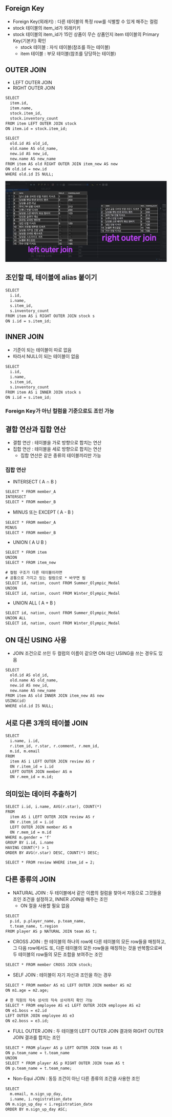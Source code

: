 ## Foreign Key

- Foreign Key(외래키) : 다른 테이블의 특정 row를 식별할 수 있게 해주는 컬럼
- stock 테이블의 item_id가 외래키키
- stock 테이블의 item_id가 15인 상품이 무슨 상품인지 item 테이블의 Primary Key(기본키) 확인
  - stock 테이블 : 자식 테이블(참조를 하는 테이블)
  - item 테이블 : 부모 테이블(참조를 당당하는 테이블)

## OUTER JOIN

- LEFT OUTER JOIN
- RIGHT OUTER JOIN

```
SELECT
  item.id,
  item.name,
  stock.item_id,
  stock.inventory_count
FROM item LEFT OUTER JOIN stock
ON item.id = stock.item_id;
```

```
SELECT
  old.id AS old_id,
  old.name AS old_name,
  new.id AS new_id,
  new.name AS new_name
FROM item AS old RIGHT OUTER JOIN item_new AS new
ON old.id = new.id
WHERE old.id IS NULL;
```

![alt text](./사진/outer_join.png)

## 조인할 때, 테이블에 alias 붙이기

```
SELECT
  i.id,
  i.name,
  s.item_id,
  s.inventory_count
FROM item AS i RIGHT OUTER JOIN stock s
ON i.id = s.item_id;
```

## INNER JOIN

- 기준이 되는 테이블이 따로 없음
- 따라서 NULL이 되는 테이블이 없음

```
SELECT
  i.id,
  i.name,
  s.item_id,
  s.inventory_count
FROM item AS i INNER JOIN stock s
ON i.id = s.item_id;
```

### Foreign Key가 아닌 컬럼을 기준으로도 조인 가능

## 결합 연산과 집합 연산

- 결합 연산 : 테이블을 가로 방향으로 합치는 연산
- 집합 연산 : 테이블을 세로 방향으로 합치는 연산
  - 집합 연산은 같은 종류의 테이블끼리만 가능

### 집합 연산

- INTERSECT ( A ∩ B )

```
SELECT * FROM member_A
INTERSECT
SELECT * FROM member_B
```

- MINUS 또는 EXCEPT ( A - B )

```
SELECT * FROM member_A
MINUS
SELECT * FROM member_B
```

- UNION ( A U B )

```
SELECT * FROM item
UNION
SELECT * FROM item_new
```

```
# 컬럼 구조가 다른 테이블이라면
# 공통으로 가지고 있는 컬럼으로 * 바꾸면 됨
SELECT id, nation, count FROM Summer_Olympic_Medal
UNION
SELECT id, nation, count FROM Winter_Olympic_Medal
```

- UNION ALL ( A + B )

```
SELECT id, nation, count FROM Summer_Olympic_Medal
UNION ALL
SELECT id, nation, count FROM Winter_Olympic_Medal
```

## ON 대신 USING 사용

- JOIN 조건으로 쓰인 두 컬럼의 이름이 같으면 ON 대신 USING을 쓰는 경우도 있음

```
SELECT
  old.id AS old_id,
  old.name AS old_name,
  new.id AS new_id,
  new.name AS new_name
FROM item AS old INNER JOIN item_new AS new
USING(id)
WHERE old.id IS NULL;
```

## 서로 다른 3개의 테이블 JOIN

```
SELECT
  i.name, i.id,
  r.item_id, r.star, r.comment, r.mem_id,
  m.id, m.email
FROM
  item AS i LEFT OUTER JOIN review AS r
  ON r.item_id = i.id
  LEFT OUTER JOIN member AS m
  ON r.mem_id = m.id;
```

## 의미있는 데이터 추출하기

```
SELECT i.id, i.name, AVG(r.star), COUNT(*)
FROM
  item AS i LEFT OUTER JOIN review AS r
  ON r.item_id = i.id
  LEFT OUTER JOIN member AS m
  ON r.mem_id = m.id
WHERE m.gender = 'f'
GROUP BY i.id, i.name
HAVING COUNT(*) > 1
ORDER BY AVG(r.star) DESC, COUNT(*) DESC;
```

```
SELECT * FROM review WHERE item_id = 2;
```

## 다른 종류의 JOIN

- NATURAL JOIN : 두 테이블에서 같은 이름의 컬럼을 찾아서 자동으로 그것들을 조인 조건을 설정하고, INNER JOIN을 해주는 조인
  - ON 절을 사용할 필요 없음

```
SELECT
  p.id, p.player_name, p.team_name,
  t.team_name, t.region
FROM player AS p NATURAL JOIN team AS t;
```

- CROSS JOIN : 한 테이블의 하나의 row에 다른 테이블의 모든 row들을 매칭하고, 그 다음 row에서도 또, 다른 테이블의 모든 row들을 매칭하는 것을 반복함으로써 두 테이블의 row들의 모든 조합을 보여주는 조인

```
SELECT * FROM member CROSS JOIN stock;
```

- SELF JOIN : 테이블이 자기 자신과 조인을 하는 경우

```
SELECT * FROM member AS m1 LEFT OUTER JOIN member AS m2
ON m1.age = m2.age;
```

```
# 한 직원의 직속 상사의 직속 상사까지 확인 가능
SELECT * FROM employee AS e1 LEFT OUTER JOIN employee AS e2
ON e1.boss = e2.id
LEFT OUTER JOIN employee AS e3
ON e2.boss = e3.id;
```

- FULL OUTER JOIN : 두 테이블의 LEFT OUTER JOIN 결과와 RIGHT OUTER JOIN 결과를 합치는 조인

```
SELECT * FROM player AS p LEFT OUTER JOIN team AS t
ON p.team_name = t.team_name
UNION
SELECT * FROM player AS p RIGHT OUTER JOIN team AS t
ON p.team_name = t.team_name;
```

- Non-Equi JOIN : 동등 조건이 아닌 다른 종류의 조건을 사용한 조인

```
SELECT
  m.email, m.sign_up_day,
  i.name, i.registration_date
ON m.sign_up_day < i.registration_date
ORDER BY m.sign_up_day ASC;
```
